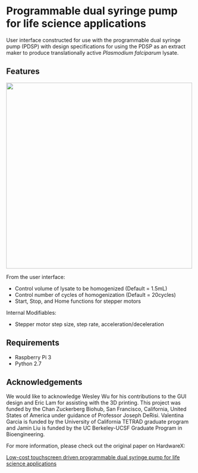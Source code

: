 Programmable dual syringe pump for life science applications
============================================================

User interface constructed for use with the programmable dual syringe pump (PDSP) with design specifications for using the PDSP as an extract maker to produce translationally active *Plasmodium falciparum* lysate. 

Features
--------

<img src="https://ars.els-cdn.com/content/image/1-s2.0-S2468067218300269-gr5_lrg.jpg" width="500">

From the user interface:
- Control volume of lysate to be homogenized (Default = 1.5mL)
- Control number of cycles of homogenization (Default = 20cycles)
- Start, Stop, and Home functions for stepper motors

Internal Modifiables:
- Stepper motor step size, step rate, acceleration/deceleration

Requirements
------------

- Raspberry Pi 3
- Python 2.7


Acknowledgements
----------------
We would like to acknowledge Wesley Wu for his contributions to the GUI design and Eric Lam for assisting with the 3D printing. This project was funded by the Chan Zuckerberg Biohub, San Francisco, California, United States of America under guidance of Professor Joseph DeRisi. Valentina Garcia is funded by the University of California TETRAD graduate program and Jamin Liu is funded by the UC Berkeley-UCSF Graduate Program in Bioengineering.

For more information, please check out the original paper on HardwareX: 

[Low-cost touchscreen driven programmable dual syringe pump for life science applications](https://www.sciencedirect.com/science/article/pii/S2468067218300269)